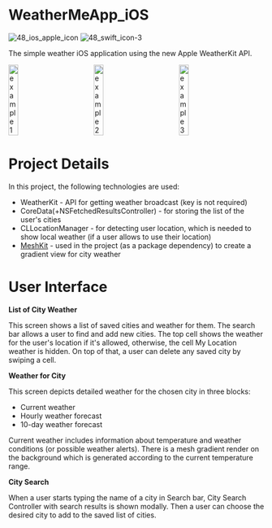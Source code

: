 # WeatherMeApp_iOS 
![48_ios_apple_icon](https://github.com/HelenaL/WeatherMeApp_iOS/assets/5014495/660c768d-268c-4ca0-aca4-42440c92215d) ![48_swift_icon-3](https://github.com/HelenaL/WeatherMeApp_iOS/assets/5014495/b0be5a98-dde8-46eb-a707-cf7f0c80b83c)

The simple weather iOS application using the new Apple WeatherKit API.


<div style="display: flex; justify-content: center;">
  <img src="https://github.com/HelenaL/WeatherMeApp_iOS/assets/5014495/d66cc69b-100d-46f5-97b7-16e25c88b7d3" width="28%" alt="example 1" style="margin-right: 100px;"/>
  <img src="https://github.com/HelenaL/WeatherMeApp_iOS/assets/5014495/79db6b9d-a387-4d3a-8370-732a5c94fcac" width="28%" alt="example 2" style="margin-right: 100px;"/>
  <img src="https://github.com/HelenaL/WeatherMeApp_iOS/assets/5014495/8df3af88-591d-46eb-9666-fdff192470f3" width="28%" alt="example 3" style="margin-right: 100px;"/>
</div>


# Project Details
In this project, the following technologies are used:
* WeatherKit - API for getting weather broadcast (key is not required)
* CoreData(+NSFetchedResultsController) - for storing the list of the user's cities
* CLLocationManager - for detecting user location, which is needed to show local weather (if a user allows to use their location)
* [MeshKit](https://github.com/EthanLipnik/MeshKit) - used in the project (as a package dependency) to create a gradient view for city weather 

# User Interface

<strong> List of City Weather </strong>

This screen shows a list of saved cities and weather for them. The search bar allows a user to find and add new cities. The top cell shows the weather for the user's location if it's allowed, otherwise, the cell My Location weather is hidden. On top of that, a user can delete any saved city by swiping a cell. 

<strong> Weather for City </strong>

This screen depicts detailed weather for the chosen city in three blocks:
* Current weather
* Hourly weather forecast 
* 10-day weather forecast 

Сurrent weather includes information about temperature and weather conditions (or possible weather alerts). There is a mesh gradient render on the background which is generated according to the current temperature range.

<strong> City Search </strong>

When a user starts typing the name of a city in Search bar, City Search Controller with search results is shown modally. Then a user can choose the desired city to add to the saved list of cities.


